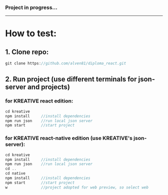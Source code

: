 ### Project in progress...
-----
# How to test:

## 1. Clone repo:

```js
git clone https://github.com/alven81/diploma_react.git
```

## 2. Run project (use different terminals for json-server and projects)
### for KREATIVE react edition:

```js
cd kreative
npm install     //install dependencies
npm run json    //run local json server
npm start       //start project
```

### for KREATIVE react-native edition (use KREATIVE's json-server):

```js
cd kreative
npm install     //install dependencies
npm run json    //run local json server
cd ..
cd native
npm install     //install dependencies
npm start       //start project
w               //project adopted for web preview, so select web
```
